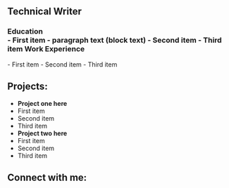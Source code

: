 ## Technical Writer
<h3>
<b>Education</b>
<br> 
- First item - paragraph text (block text)
- Second item
- Third item
<b>Work Experience</b></h3>
- First item
- Second item
- Third item
<br> 
<h2>



<h2>Projects:</h2>

- <b>Project one here</b>
 - First item
- Second item
- Third item
- <b>Project two here</b>
- First item
- Second item
- Third item


<h2>Connect with me:</h2>

[linkedin]: www.linkedin.com/in/hilaryyothers
